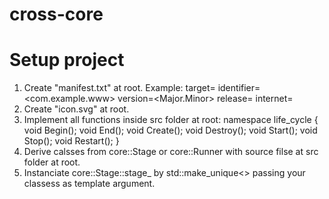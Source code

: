 # cross-core

# Setup project

1. Create "manifest.txt" at root. Example:
    target=<Project>
    identifier=<com.example.www>
    version=<Major.Minor>
    release=<Build Number>
    internet=<Internet Permission>
2. Create "icon.svg" at root.
3. Implement all functions inside src folder at root:
    namespace life_cycle
    {
        void Begin();
        void End();
        void Create();
        void Destroy();
        void Start();
        void Stop();
        void Restart();
    }
4. Derive calsses from core::Stage or core::Runner with source filse at src folder at root.
5. Instanciate core::Stage::stage_ by std::make_unique<> passing your classess as template argument.
